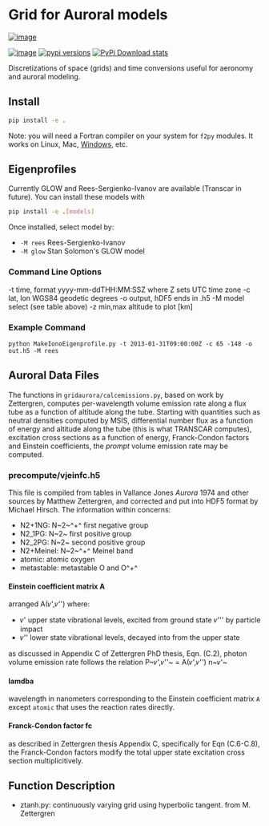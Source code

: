 # Grid for Auroral models

[![image](https://zenodo.org/badge/36744963.svg)](https://zenodo.org/badge/latestdoi/36744963)

[![image](https://travis-ci.org/space-physics/gridaurora.svg?branch=master)](https://travis-ci.org/space-physics/gridaurora)
[![pypi versions](https://img.shields.io/pypi/pyversions/gridaurora.svg)](https://pypi.python.org/pypi/gridaurora)
[![PyPi Download stats](http://pepy.tech/badge/gridaurora)](http://pepy.tech/project/gridaurora)

Discretizations of space (grids) and time conversions useful for aeronomy and auroral modeling.

## Install

```sh
pip install -e .
```

Note: you will need a Fortran compiler on your system for `f2py` modules.
It works on Linux, Mac,
[Windows](https://www.scivision.dev/f2py-running-fortran-code-in-python-on-windows/), etc.

## Eigenprofiles

Currently GLOW and Rees-Sergienko-Ivanov are available (Transcar in future).
You can install these models with

```sh
pip install -e .[models]
```

Once installed, select model by:

* `-M rees`  Rees-Sergienko-Ivanov
* `-M glow`  Stan Solomon's GLOW model

### Command Line Options

-t time, format yyyy-mm-ddTHH:MM:SSZ where Z sets UTC time zone -c lat,
lon WGS84 geodetic degrees -o output, hDF5 ends in .h5 -M model select
(see table above) -z min,max altitude to plot [km]

### Example Command

    python MakeIonoEigenprofile.py -t 2013-01-31T09:00:00Z -c 65 -148 -o out.h5 -M rees

## Auroral Data Files

The functions in `gridaurora/calcemissions.py`, based on work by
Zettergren, computes per-wavelength volume emission rate along a flux
tube as a function of altitude along the tube. Starting with quantities
such as neutral densities computed by MSIS, differential number flux as
a function of energy and altitude along the tube (this is what TRANSCAR
computes), excitation cross sections as a function of energy,
Franck-Condon factors and Einstein coefficients, the *prompt* volume
emission rate may be computed.

### precompute/vjeinfc.h5

This file is compiled from tables in Vallance Jones *Aurora* 1974 and other sources
by Matthew Zettergren, and corrected and put into HDF5 format by Michael Hirsch.
The information within concerns:

* N2+1NG:   N~2~^+^ first negative group
* N2_1PG:   N~2~ first positive group
* N2_2PG:   N~2~ second positive group
* N2+Meinel:   N~2~^+^ Meinel band
* atomic:   atomic oxygen
* metastable:   metastable O and O^+^

#### Einstein coefficient matrix A

arranged A(𝜈',𝜈'') where:

* 𝜈' upper state vibrational levels, excited from ground state 𝜈''' by particle impact
* 𝜈'' lower state vibrational levels, decayed into from the upper state

as discussed in Appendix C of Zettergren PhD thesis, Eqn. (C.2), photon
volume emission rate follows the relation P~𝜈',𝜈''~ = A(𝜈',𝜈'')
n~𝜈'~

#### lamdba

wavelength in nanometers corresponding to the Einstein coefficient
matrix `A` except `atomic` that uses the reaction rates directly.

#### Franck-Condon factor fc

as described in Zettergren thesis Appendix C, specifically for Eqn
(C.6-C.8), the Franck-Condon factors modify the total upper state
excitation cross section multiplicitively.

## Function Description

* ztanh.py:  continuously varying grid using hyperbolic tangent. from M. Zettergren
